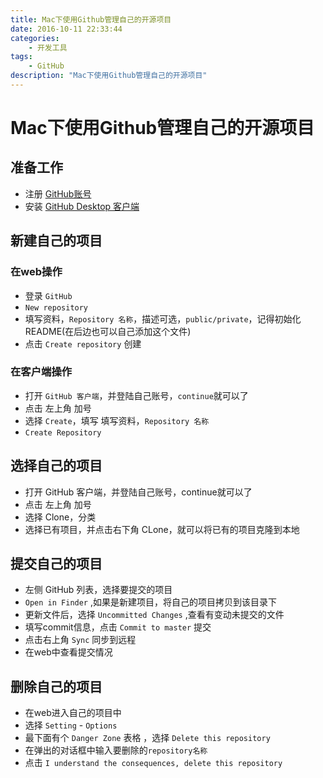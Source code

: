 ```yaml
---
title: Mac下使用Github管理自己的开源项目
date: 2016-10-11 22:33:44
categories:
	- 开发工具
tags:
	- GitHub
description: "Mac下使用Github管理自己的开源项目"
---
```


# Mac下使用Github管理自己的开源项目

## 准备工作

+ 注册 [GitHub账号](https://github.com/)
+ 安装 [GitHub Desktop 客户端](https://desktop.github.com/)

## 新建自己的项目

### 在web操作
+ 登录 `GitHub`
+ `New repository`
+ 填写资料，`Repository 名称`，描述可选，`public/private`，记得初始化README(在后边也可以自己添加这个文件)
+ 点击 `Create repository` 创建

### 在客户端操作
+ 打开 `GitHub 客户端`，并登陆自己账号，`continue`就可以了
+ 点击 左上角 加号
+ 选择 `Create`，填写 填写资料，`Repository 名称`
+ `Create Repository`

## 选择自己的项目
+ 打开 GitHub 客户端，并登陆自己账号，continue就可以了
+ 点击 左上角 加号
+ 选择 Clone，分类
+ 选择已有项目，并点击右下角 CLone，就可以将已有的项目克隆到本地

## 提交自己的项目
+ 左侧 GitHub 列表，选择要提交的项目
+ `Open in Finder` ,如果是新建项目，将自己的项目拷贝到该目录下
+ 更新文件后，选择 `Uncommitted Changes` ,查看有变动未提交的文件
+ 填写commit信息，点击 `Commit to master` 提交
+ 点击右上角 `Sync` 同步到远程
+ 在web中查看提交情况

## 删除自己的项目
+ 在web进入自己的项目中
+ 选择 `Setting` - `Options` 
+ 最下面有个 `Danger Zone` 表格 ，选择 `Delete this repository`
+ 在弹出的对话框中输入要删除的`repository名称`
+ 点击 `I understand the consequences, delete this repository`



